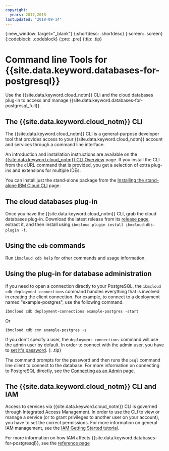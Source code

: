 ```yaml
---
copyright:
  years: 2017,2018
lastupdated: "2018-09-14"
---
```


{:new_window: target="_blank"}
{:shortdesc: .shortdesc}
{:screen: .screen}
{:codeblock: .codeblock}
{:pre: .pre}
{:tip: .tip}

# Command line Tools for {{site.data.keyword.databases-for-postgresql}}

Use the {{site.data.keyword.cloud_notm}} CLI and the cloud databases plug-in to access and manage {{site.data.keyword.databases-for-postgresql_full}}.

## The {{site.data.keyword.cloud_notm}} CLI

The {{site.data.keyword.cloud_notm}} CLI is a general-purpose developer tool that provides access to your {{site.data.keyword.cloud_notm}} account and services through a command line interface.

An introduction and installation instructions are available on the [{{site.data.keyword.cloud_notm}} CLI Overview](https://console.{DomainName}/docs/cli/index.html#overview) page. If you install the CLI from the cURL command that is provided, you get a selection of extra plug-ins and extensions for multiple IDEs.

You can install just the stand-alone package from the [Installing the stand-alone IBM Cloud CLI](https://console.{DomainName}/docs/cli/reference/ibmcloud/download_cli.html#install_use) page. 

## The cloud databases plug-in

Once you have the {{site.data.keyword.cloud_notm}} CLI, grab the cloud databases plug-in. Download the latest release from its [release page](https://github.ibm.com/compose/ibmcloud-dbs-plugin/releases), extract it, and then install using `ibmcloud plugin install ibmcloud-dbs-plugin -f`. 

## Using the `cdb` commands

Run `ibmcloud cdb help` for other commands and usage information. 

## Using the plug-in for database administration

If you need to open a connection directly to your PostgreSQL, the `ibmcloud cdb deployment-connections` command handles everything that is involved in creating the client connection. For example, to connect to a deployment named  "example-postgres", use the following command.

```
ibmcloud cdb deployment-connections example-postgres -start
```
Or
```
ibmcloud cdb cxn example-postgres -s
```

If you don't specify a user, the `deployment-connections` command will use the admin user by default. In order to connect with the admin user, you have to [set it's password](./admin-password.html).
{: .tip}

The command prompts for the password and then runs the `psql` command line client to connect to the database. For more information on connecting to PostgreSQL directly, see the [Connecting as an Admin](./admin-connecting) page.

## The {{site.data.keyword.cloud_notm}} CLI and IAM

Access to services via {{site.data.keyword.cloud_notm}} CLI is governed through Integrated Access Management. In order to use the CLI to view or manage a service (or to grant privileges to another user on your account), you have to set the correct permissions. For more information on general IAM management, see the [IAM Getting Started tutorial](https://console.{DomainName}/docs/iam/quickstart.html#getstarted).

For more information on how IAM affects {{site.data.keyword.databases-for-postgresql}}, see the [reference page](./reference-access-management.html)